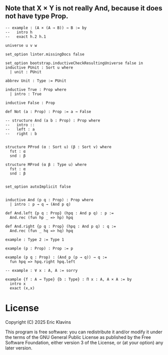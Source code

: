  Note that X × Y is not really And, because it does not have type Prop.
--   
```lean
-- example : (A × (A → B)) → B := by
--   intro h
--   exact h.2 h.1

universe u v w

set_option linter.missingDocs false

set_option bootstrap.inductiveCheckResultingUniverse false in
inductive PUnit : Sort u where
  | unit : PUnit

abbrev Unit : Type := PUnit

inductive True : Prop where
  | intro : True

inductive False : Prop

def Not (a : Prop) : Prop := a → False

-- structure And (a b : Prop) : Prop where
--   intro ::
--   left : a
--   right : b


structure PProd (α : Sort u) (β : Sort v) where
  fst : α
  snd : β

structure MProd (α β : Type u) where
  fst : α
  snd : β


set_option autoImplicit false


inductive And (p q : Prop) : Prop where
  | intro : p → q → (And p q)

def And.left {p q : Prop} (hpq : And p q) : p :=
  And.rec (fun hp _ => hp) hpq

def And.right {p q : Prop} (hpq : And p q) : q :=
  And.rec (fun _ hq => hq) hpq

example : Type 2 := Type 1

example (p : Prop) : Prop := p

example (p q : Prop) : (And p (p → q)) → q :=
  fun hpq => hpq.right hpq.left

-- example : ∀ x : A, A := sorry

example {f : A → Type} {b : Type} : Π x : A, A × A := by
  intro x
  exact (x,x)
```

License
===

Copyright (C) 2025  Eric Klavins

This program is free software: you can redistribute it and/or modify
it under the terms of the GNU General Public License as published by
the Free Software Foundation, either version 3 of the License, or
(at your option) any later version.   

